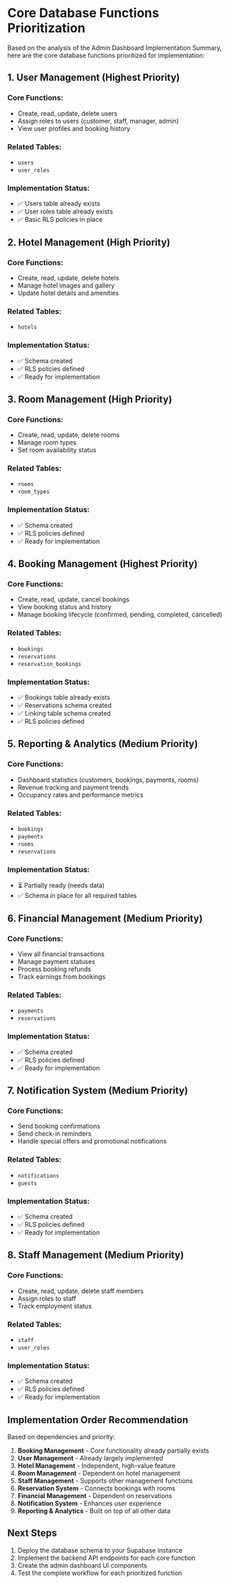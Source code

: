 # Core Database Functions Prioritization

Based on the analysis of the Admin Dashboard Implementation Summary, here are the core database functions prioritized for implementation:

## 1. User Management (Highest Priority)

### Core Functions:
- Create, read, update, delete users
- Assign roles to users (customer, staff, manager, admin)
- View user profiles and booking history

### Related Tables:
- `users`
- `user_roles`

### Implementation Status:
- ✅ Users table already exists
- ✅ User roles table already exists
- ✅ Basic RLS policies in place

## 2. Hotel Management (High Priority)

### Core Functions:
- Create, read, update, delete hotels
- Manage hotel images and gallery
- Update hotel details and amenities

### Related Tables:
- `hotels`

### Implementation Status:
- ✅ Schema created
- ✅ RLS policies defined
- ✅ Ready for implementation

## 3. Room Management (High Priority)

### Core Functions:
- Create, read, update, delete rooms
- Manage room types
- Set room availability status

### Related Tables:
- `rooms`
- `room_types`

### Implementation Status:
- ✅ Schema created
- ✅ RLS policies defined
- ✅ Ready for implementation

## 4. Booking Management (Highest Priority)

### Core Functions:
- Create, read, update, cancel bookings
- View booking status and history
- Manage booking lifecycle (confirmed, pending, completed, cancelled)

### Related Tables:
- `bookings`
- `reservations`
- `reservation_bookings`

### Implementation Status:
- ✅ Bookings table already exists
- ✅ Reservations schema created
- ✅ Linking table schema created
- ✅ RLS policies defined

## 5. Reporting & Analytics (Medium Priority)

### Core Functions:
- Dashboard statistics (customers, bookings, payments, rooms)
- Revenue tracking and payment trends
- Occupancy rates and performance metrics

### Related Tables:
- `bookings`
- `payments`
- `rooms`
- `reservations`

### Implementation Status:
- ⏳ Partially ready (needs data)
- ✅ Schema in place for all required tables

## 6. Financial Management (Medium Priority)

### Core Functions:
- View all financial transactions
- Manage payment statuses
- Process booking refunds
- Track earnings from bookings

### Related Tables:
- `payments`
- `reservations`

### Implementation Status:
- ✅ Schema created
- ✅ RLS policies defined
- ✅ Ready for implementation

## 7. Notification System (Medium Priority)

### Core Functions:
- Send booking confirmations
- Send check-in reminders
- Handle special offers and promotional notifications

### Related Tables:
- `notifications`
- `guests`

### Implementation Status:
- ✅ Schema created
- ✅ RLS policies defined
- ✅ Ready for implementation

## 8. Staff Management (Medium Priority)

### Core Functions:
- Create, read, update, delete staff members
- Assign roles to staff
- Track employment status

### Related Tables:
- `staff`
- `user_roles`

### Implementation Status:
- ✅ Schema created
- ✅ RLS policies defined
- ✅ Ready for implementation

## Implementation Order Recommendation

Based on dependencies and priority:

1. **Booking Management** - Core functionality already partially exists
2. **User Management** - Already largely implemented
3. **Hotel Management** - Independent, high-value feature
4. **Room Management** - Dependent on hotel management
5. **Staff Management** - Supports other management functions
6. **Reservation System** - Connects bookings with rooms
7. **Financial Management** - Dependent on reservations
8. **Notification System** - Enhances user experience
9. **Reporting & Analytics** - Built on top of all other data

## Next Steps

1. Deploy the database schema to your Supabase instance
2. Implement the backend API endpoints for each core function
3. Create the admin dashboard UI components
4. Test the complete workflow for each prioritized function